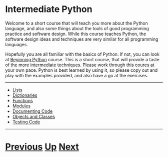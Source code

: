 
# Intermediate Python

Welcome to a short course that will teach you more about the Python language, and also some things
about the tools of good programming practice and 
software design. While this course teaches Python, the software design ideas and techniques are very
similar for all programming languages.

Hopefully you are all familiar with the basics of Python. If not, you can look at 
[Beginning Python](../beginning_python/README.md) course. This is a short course,
that will provide a taste of the more intermediate techniques. Please work through
this coures at your own pace. Python is best learned by using it, so please copy out and play with the 
examples provided, and also have a go at the exercises.

***

* [Lists](lists.md)
* [Dictionaries](dictionaries.md)
* [Functions](functions.md)
* [Modules](modules.md)
* [Documenting Code](documenting.md)
* [Objects and Classes](objects.md)
* [Testing Code](testing.md)

***

# [Previous](../README.md) [Up](../README.md) [Next](lists.md) 
